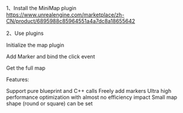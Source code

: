 1、Install the MiniMap plugin
https://www.unrealengine.com/marketplace/zh-CN/product/6895988c85964551a4a7dc8a18655642

2、Use plugins

Initialize the map plugin

Add Marker and bind the click event

Get the full map


Features:

Support pure blueprint and C++ calls
Freely add markers
Ultra high performance optimization with almost no efficiency impact
Small map shape (round or square) can be set
